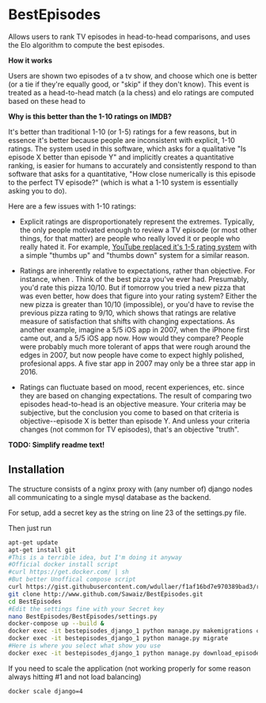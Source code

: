 # BestEpisodes
Allows users to rank TV episodes in head-to-head comparisons, and uses the Elo algorithm to compute the best episodes. 

**How it works**

Users are shown two episodes of a tv show, and choose which one is better (or a tie if they're equally good, or "skip" if they don't know). This event is treated as a head-to-head match (a la chess) and elo ratings are computed based on these head to 

**Why is this better than the 1-10 ratings on IMDB?**

It's better than traditional 1-10 (or 1-5) ratings for a few reasons, but in essence it's better because people are inconsistent with explicit, 1-10 ratings. The system used in this software, which asks for a qualitative "Is episode X better than episode Y" and implicitly creates a quantitative ranking, is easier for humans to accurately and consistently respond to than software that asks for a quantitative, "How close numerically is this episode to the perfect TV episode?" (which is what a 1-10 system is essentially asking you to do). 

Here are a few issues with 1-10 ratings:

* Explicit ratings are disproportionately represent the extremes. Typically, the only people motivated enough to review a TV episode (or most other things, for that matter) are people who really loved it or people who really hated it. For example, [YouTube replaced it's 1-5 rating system](https://youtube.googleblog.com/2009/09/five-stars-dominate-ratings.html) with a simple "thumbs up" and "thumbs down" system for a similar reason.

* Ratings are inherently relative to expectations, rather than objective. For instance, when . Think of the best pizza you've ever had. Presumably, you'd rate this pizza 10/10. But if tomorrow you tried a new pizza that was even better, how does that figure into your rating system? Either the new pizza is greater than 10/10 (impossible), or you'd have to revise the previous pizza rating to 9/10, which shows that ratings are relative measure of satisfaction that shifts with changing expectations. As another example, imagine a 5/5 iOS app in 2007, when the iPhone first came out, and a 5/5 iOS app now. How would they compare? People were probably much more tolerant of apps that were rough around the edges in 2007, but now people have come to expect highly polished, profesional apps. A five star app in 2007 may only be a three star app in 2016. 

* Ratings can fluctuate based on mood, recent experiences, etc. since they are based on changing expectations. The result of comparing two episodes head-to-head is an objective measure. Your criteria may be subjective, but the conclusion you come to based on that criteria is objective--episode X is better than episode Y. And unless your criteria changes (not common for TV episodes), that's an objective "truth".  

**TODO: Simplify readme text!**

## Installation
The structure consists of a nginx proxy with (any number of) django nodes all communicating to a single mysql database as the backend.

For setup, add a secret key as the string on line 23 of the settings.py file.

Then just run 
```bash
apt-get update
apt-get install git
#This is a terrible idea, but I'm doing it anyway
#Official docker install script
#curl https://get.docker.com/ | sh
#But better Unoffical compose script
curl https://gist.githubusercontent.com/wdullaer/f1af16bd7e970389bad3/raw/40040ee14c0ce545b11f7aee44fb28074d1fc588/install.sh | sh
git clone http://www.github.com/Sawaiz/BestEpisodes.git
cd BestEpisodes
#Edit the settings fine with your Secret key
nano BestEpisodes/BestEpisodes/settings.py
docker-compose up --build &
docker exec -it bestepisodes_django_1 python manage.py makemigrations core
docker exec -it bestepisodes_django_1 python manage.py migrate
#Here is where you select what show you use
docker exec -it bestepisodes_django_1 python manage.py download_episodes tt3230780
```


If you need to scale the application (not working properly for some reason always hitting #1 and not load balancing)
```bash
docker scale django=4
```